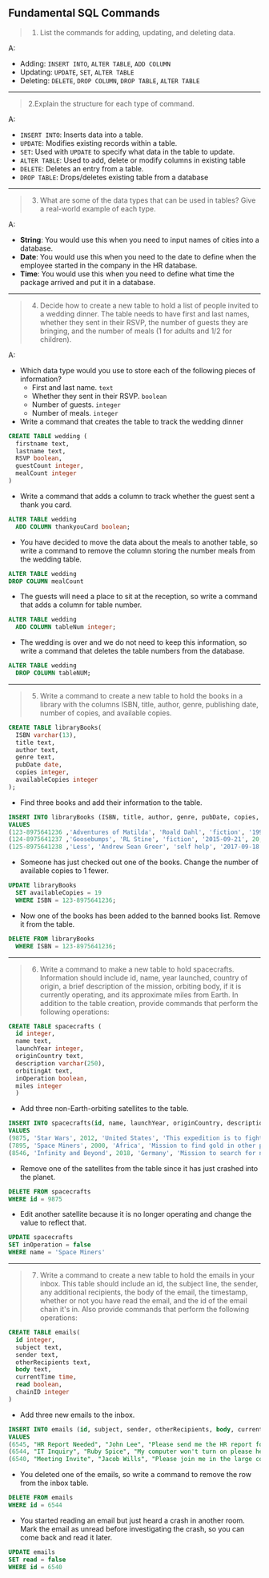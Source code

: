 ## Fundamental SQL Commands

>1. List the commands for adding, updating, and deleting data.

A:
- Adding: `INSERT INTO`, `ALTER TABLE`, `ADD COLUMN`
- Updating: `UPDATE`, `SET`, `ALTER TABLE`
- Deleting: `DELETE`, `DROP COLUMN`, `DROP TABLE`, `ALTER TABLE`
---
>2.Explain the structure for each type of command.

A:
- `INSERT INTO`: Inserts data into a table.
- `UPDATE`: Modifies existing records within a table.
- `SET`: Used with `UPDATE` to specify what data in the table to update.
- `ALTER TABLE`: Used to add, delete or modify columns in existing table
- `DELETE`: Deletes an entry from a table.
- `DROP TABLE`: Drops/deletes existing table from a database

---
>3. What are some of the data types that can be used in tables? Give a real-world example of each type.

A:
- **String**: You would use this when you need to input names of cities into a database.
- **Date**: You would use this when you need to the date to define when the employee started in the company in the HR database.
- **Time**: You would use this when you need to define what time the package arrived and put it in a database.

---
>4. Decide how to create a new table to hold a list of people invited to a wedding dinner. The table needs to have first and last names, whether they sent in their RSVP, the number of guests they are bringing, and the number of meals (1 for adults and 1/2 for children).

A:
- Which data type would you use to store each of the following pieces of information?
  - First and last name. `text`
  - Whether they sent in their RSVP. `boolean`
  - Number of guests. `integer`
  - Number of meals. `integer`
- Write a command that creates the table to track the wedding dinner
```SQL
CREATE TABLE wedding (
  firstname text,
  lastname text,
  RSVP boolean,
  guestCount integer,
  mealCount integer
)
```
- Write a command that adds a column to track whether the guest sent a thank you card.
```SQL
ALTER TABLE wedding
  ADD COLUMN thankyouCard boolean;
```
- You have decided to move the data about the meals to another table, so write a command to remove the column storing the number meals from the wedding table.
```SQL
ALTER TABLE wedding
DROP COLUMN mealCount
```
- The guests will need a place to sit at the reception, so write a command that adds a column for table number.
```SQL
ALTER TABLE wedding
  ADD COLUMN tableNum integer;
```
- The wedding is over and we do not need to keep this information, so write a command that deletes the table numbers from the database.
```SQL
ALTER TABLE wedding
  DROP COLUMN tableNUM;
```
---
>5. Write a command to create a new table to hold the books in a library with the columns ISBN, title, author, genre, publishing date, number of copies, and available copies.

```SQL
CREATE TABLE libraryBooks(
  ISBN varchar(13),
  title text,
  author text,
  genre text,
  pubDate date,
  copies integer,
  availableCopies integer
);
```
- Find three books and add their information to the table.
```SQL
INSERT INTO libraryBooks (ISBN, title, author, genre, pubDate, copies, availableCopies)
VALUES
(123-8975641236 ,'Adventures of Matilda', 'Roald Dahl', 'fiction', '1990-09-21', 30, 20),
(124-8975641237 ,'Goosebumps', 'RL Stine', 'fiction', '2015-09-21', 20, 15),
(125-8975641238 ,'Less', 'Andrew Sean Greer', 'self help', '2017-09-18', 50, 25),
```
- Someone has just checked out one of the books. Change the number of available copies to 1 fewer.
```SQL
UPDATE libraryBooks
  SET availableCopies = 19
  WHERE ISBN = 123-8975641236;
```
- Now one of the books has been added to the banned books list. Remove it from the table.
```SQL
DELETE FROM libraryBooks
  WHERE ISBN = 123-8975641236;
```


---
>6. Write a command to make a new table to hold spacecrafts. Information should include id, name, year launched, country of origin, a brief description of the mission, orbiting body, if it is currently operating, and its approximate miles from Earth. In addition to the table creation, provide commands that perform the following operations:

```SQL
CREATE TABLE spacecrafts (
  id integer,
  name text,
  launchYear integer,
  originCountry text,
  description varchar(250),
  orbitingAt text,
  inOperation boolean,
  miles integer
  )
```
- Add three non-Earth-orbiting satellites to the table.
```SQL
INSERT INTO spacecrafts(id, name, launchYear, originCountry, description, oribitingAt, inOperation, miles)
VALUES
(9875, 'Star Wars', 2012, 'United States', 'This expedition is to fight the aliens of planet Mars', 'Mars', true, 452340),
(7895, 'Space Miners', 2000, 'Africa', 'Mission to find gold in other planets', 'Jupiter', true, 987564),
(8546, 'Infinity and Beyond', 2018, 'Germany', 'Mission to search for new planets in solar system', 'Venus', true, 88745612);
```
- Remove one of the satellites from the table since it has just crashed into the planet.
```SQL
DELETE FROM spacecrafts
WHERE id = 9875
```
- Edit another satellite because it is no longer operating and change the value to reflect that.
```SQL
UPDATE spacecrafts
SET inOperation = false
WHERE name = 'Space Miners'
```
---
>7. Write a command to create a new table to hold the emails in your inbox. This table should include an id, the subject line, the sender, any additional recipients, the body of the email, the timestamp, whether or not you have read the email, and the id of the email chain it's in. Also provide commands that perform the following operations:

```SQL
CREATE TABLE emails(
  id integer,
  subject text,
  sender text,
  otherRecipients text,
  body text,
  currentTime time,
  read boolean,
  chainID integer
)
```

- Add three new emails to the inbox.
```SQL
INSERT INTO emails (id, subject, sender, otherRecipients, body, currentTime, read, chainID)
VALUES
(6545, "HR Report Needed", "John Lee", "Please send me the HR report for this month.", now(), true, 15)
(6544, "IT Inquiry", "Ruby Spice", "My computer won't turn on please help!", now(), true, 10)
(6540, "Meeting Invite", "Jacob Wills", "Please join me in the large conference room to discuss yearly initiatives", now(), true, 20)
```
- You deleted one of the emails, so write a command to remove the row from the inbox table.
```SQL
DELETE FROM emails
WHERE id = 6544
```
- You started reading an email but just heard a crash in another room. Mark the email as unread before investigating the crash, so you can come back and read it later.
```SQL
UPDATE emails
SET read = false
WHERE id = 6540
```
